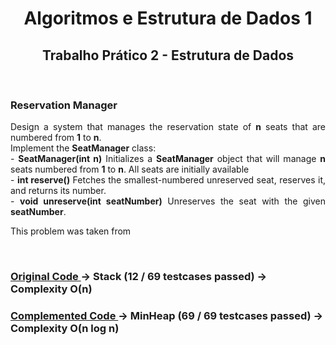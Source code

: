 <h1 align="center"> Algoritmos e Estrutura de Dados 1 </h1>
<h2 align="center"> Trabalho Prático 2 - Estrutura de Dados </h2>
<br>

<h3 align="justify"> Reservation Manager</h3>

<p align="justify">
Design a system that manages the reservation state of <b>n</b> seats that are numbered from <b>1</b> to <b>n</b>.
<br>
Implement the <b>SeatManager</b> class:
<br>
- <b>SeatManager(int n)</b> Initializes a <b>SeatManager</b> object that will manage <b>n</b> seats numbered from <b>1</b> to <b>n</b>. All seats are initially available<br>
- <b>int reserve()</b> Fetches the smallest-numbered unreserved seat, reserves it, and returns its number.<br>
- <b>void unreserve(int seatNumber)</b> Unreserves the seat with the given <b>seatNumber</b>.<br>


This problem was taken from <a href=https://leetcode.com/problems/seat-reservation-manager/description/ ></a>
</p>

<br>

<h3>
<a href="https://github.com/Brendler17/AED1/blob/main/TrabalhosPráticos/Trabalho2/src/main.c">
Original Code
</a>
-> Stack (12 / 69 testcases passed)
-> Complexity O(n)
</h3>

<h3>
<a href="https://github.com/Brendler17/AED1/blob/main/TrabalhosPráticos/Trabalho2/src/newMain.c">
Complemented Code 
</a>
-> MinHeap (69 / 69 testcases passed)
-> Complexity O(n log n)
</h3>